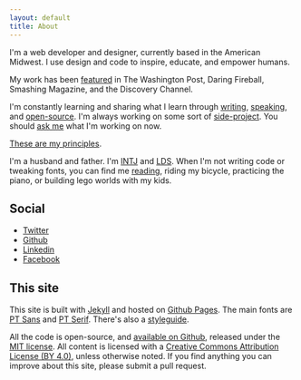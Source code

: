 ```yaml
---
layout: default
title: About
---
```


I'm a web developer and designer, currently based in the American Midwest. I use design and code to inspire, educate, and empower humans.

My work has been [featured](/news) in The Washington Post, Daring Fireball, Smashing Magazine, and the Discovery Channel.

I'm constantly learning and sharing what I learn through [writing](/articles), [speaking](/speaking), and [open-source](https://github.com/bryanbraun). I'm always working on some sort of [side-project](/projects). You should [ask me](/contact) what I'm working on now.

[These are my principles](/principles).

I'm a husband and father. I'm [INTJ](https://www.16personalities.com/intj-personality) and [LDS](https://www.lds.org/?lang=eng). When I'm not writing code or tweaking fonts, you can find me [reading](/books), riding my bicycle, practicing the piano, or building lego worlds with my kids.

## Social

- [Twitter](https://twitter.com/BryanEBraun)
- [Github](https://github.com/bryanbraun)
- [Linkedin](https://www.linkedin.com/in/bryanbraun)
- [Facebook](https://www.facebook.com/bryanbr4un)

## This site

This site is built with [Jekyll](https://jekyllrb.com/) and hosted on [Github Pages](https://pages.github.com/). The main fonts are [PT Sans](https://fonts.google.com/specimen/PT+Sans) and [PT Serif](https://fonts.google.com/specimen/PT+Serif). There's also a [styleguide](/styleguide).

All the code is open-source, and [available on Github](https://github.com/bryanbraun/bryanbraun.github.io), released under the [MIT license](https://github.com/bryanbraun/bryanbraun.github.io/blob/master/license.md). All content is licensed with a [Creative Commons Attribution License (BY 4.0)](https://creativecommons.org/licenses/by/4.0/), unless otherwise noted. If you find anything you can improve about this site, please submit a pull request.
